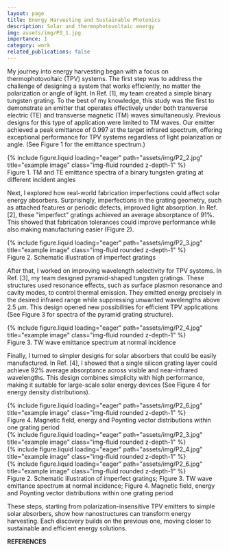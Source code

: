 ```yaml
---
layout: page
title: Energy Harvesting and Sustainable Photonics
description: Solar and thermophotovoltaic energy
img: assets/img/P3_1.jpg
importance: 1
category: work
related_publications: false
---
```


My journey into energy harvesting began with a focus on thermophotovoltaic (TPV) systems. The first step was to address the challenge of designing a system that works efficiently, no matter the polarization or angle of light. In Ref.​ [1], my team created a simple binary tungsten grating. To the best of my knowledge, this study was the first to demonstrate an emitter that operates effectively under both transverse electric (TE) and transverse magnetic (TM) waves simultaneously. Previous designs for this type of application were limited to TM waves. Our emitter achieved a peak emittance of 0.997 at the target infrared spectrum, offering exceptional performance for TPV systems regardless of light polarization or angle. (See Figure 1 for the emittance spectrum.)

<div class="row">
    <div class="col-sm mt-3 mt-md-0">
        {% include figure.liquid loading="eager" path="assets/img/P2_2.jpg" title="example image" class="img-fluid rounded z-depth-1" %}
    </div>
</div>
<div class="caption">
    Figure 1. TM and TE emittance spectra of a binary tungsten grating at different incident angles
</div>

Next, I explored how real-world fabrication imperfections could affect solar energy absorbers. Surprisingly, imperfections in the grating geometry, such as attached features or periodic defects, improved light absorption. In Ref. [2], these "imperfect" gratings achieved an average absorptance of 91%. This showed that fabrication tolerances could improve performance while also making manufacturing easier (Figure 2).

<div class="row">
    <div class="col-sm-3 mt-3 mt-md-0">
        {% include figure.liquid loading="eager" path="assets/img/P2_3.jpg" title="example image" class="img-fluid rounded z-depth-1" %}
    </div>
</div>
<div class="caption">
    Figure 2. Schematic illustration of imperfect gratings
</div>

After that, I worked on improving wavelength selectivity for TPV systems. In Ref. [3], my team designed pyramid-shaped tungsten gratings. These structures used resonance effects, such as surface plasmon resonance and cavity modes, to control thermal emission. They emitted energy precisely in the desired infrared range while suppressing unwanted wavelengths above 2.5 µm. This design opened new possibilities for efficient TPV applications (See Figure 3 for spectra of the pyramid grating structure).

<div class="row">
    <div class="col-sm=3 mt-3 mt-md-0">
        {% include figure.liquid loading="eager" path="assets/img/P2_4.jpg" title="example image" class="img-fluid rounded z-depth-1" %}
    </div>
</div>
<div class="caption">
    Figure 3. TW wave emittance spectrum at normal incidence
</div>

Finally, I turned to simpler designs for solar absorbers that could be easily manufactured. In Ref. [4], I showed that a single silicon grating layer could achieve 92% average absorptance across visible and near-infrared wavelengths. This design combines simplicity with high performance, making it suitable for large-scale solar energy devices (See Figure 4 for energy density distributions).

<div class="row">
    <div class="col-sm-3 mt-6 mt-md-0">
        {% include figure.liquid loading="eager" path="assets/img/P2_6.jpg" title="example image" class="img-fluid rounded z-depth-1" %}
    </div>
</div>
<div class="caption">
    Figure 4. Magnetic field, energy and Poynting vector distributions within one grating period
</div>

<div class="row">
    <div class="col-sm mt-3 mt-md-0">
        {% include figure.liquid loading="eager" path="assets/img/P2_3.jpg" title="example image" class="img-fluid rounded z-depth-1" %}
    </div>
    <div class="col-sm mt-3 mt-md-0">
        {% include figure.liquid loading="eager" path="assets/img/P2_4.jpg" title="example image" class="img-fluid rounded z-depth-1" %}
    </div>
    <div class="col-sm mt-3 mt-md-0">
        {% include figure.liquid loading="eager" path="assets/img/P2_6.jpg" title="example image" class="img-fluid rounded z-depth-1" %}
    </div>
</div>
<div class="caption">
    Figure 2. Schematic illustration of imperfect gratings; Figure 3. TW wave emittance spectrum at normal incidence; Figure 4. Magnetic field, energy and Poynting vector distributions within one grating period
</div>

These steps, starting from polarization-insensitive TPV emitters to simple solar absorbers, show how nanostructures can transform energy harvesting. Each discovery builds on the previous one, moving closer to sustainable and efficient energy solutions.

<strong> REFERENCES </strong>
